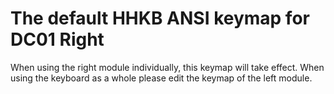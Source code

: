 # The default HHKB ANSI keymap for DC01 Right

When using the right module individually, this keymap will take effect. When using the keyboard as a whole please edit the keymap of the left module.